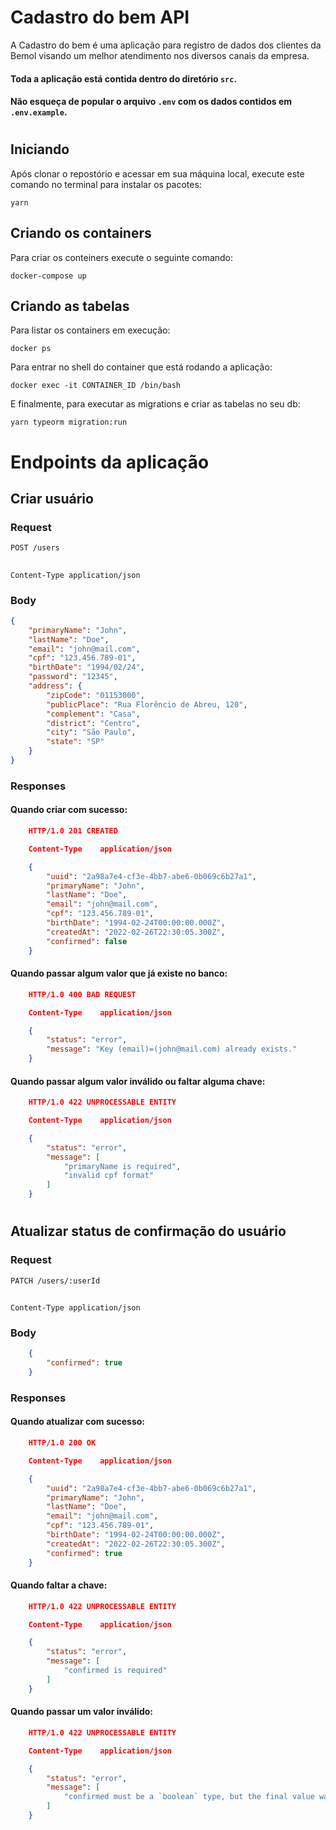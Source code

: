 # Cadastro do bem API
A Cadastro do bem é uma aplicação para registro de dados dos clientes da Bemol visando um melhor atendimento nos diversos canais da empresa.

#### Toda a aplicação está contida dentro do diretório `src`.
#### Não esqueça de popular o arquivo `.env` com os dados contidos em  `.env.example`.
# 
## Iniciando

Após clonar o repostório e acessar em sua máquina local, execute este comando no terminal para instalar os pacotes:

    yarn
## Criando os containers
Para criar os conteiners execute o seguinte comando:

    docker-compose up

## Criando as tabelas
Para listar os containers em execução:

    docker ps



Para entrar no shell do container que está rodando a aplicação:

    docker exec -it CONTAINER_ID /bin/bash

E finalmente, para executar as migrations e criar as tabelas no seu db:

    yarn typeorm migration:run


# Endpoints da aplicação

## Criar usuário

### Request

`POST /users`

##

`Content-Type application/json`


### Body

```json
{
	"primaryName": "John",
	"lastName": "Doe",
	"email": "john@mail.com",
	"cpf": "123.456.789-01",
	"birthDate": "1994/02/24",
	"password": "12345",
	"address": {
		"zipCode": "01153000",
		"publicPlace": "Rua Florêncio de Abreu, 120",
		"complement": "Casa",
		"district": "Centro",
		"city": "São Paulo",
		"state": "SP"
	}
}
```

### Responses
#### Quando criar com sucesso:

```json
    HTTP/1.0 201 CREATED

    Content-Type	application/json

    {
        "uuid": "2a98a7e4-cf3e-4bb7-abe6-0b069c6b27a1",
        "primaryName": "John",
        "lastName": "Doe",
        "email": "john@mail.com",
        "cpf": "123.456.789-01",
        "birthDate": "1994-02-24T00:00:00.000Z",
        "createdAt": "2022-02-26T22:30:05.300Z",
        "confirmed": false
    }
```
#### Quando passar algum valor que já existe no banco:

```json
    HTTP/1.0 400 BAD REQUEST

    Content-Type	application/json

    {
	    "status": "error",
	    "message": "Key (email)=(john@mail.com) already exists."
    }
```
#### Quando passar algum valor inválido ou faltar alguma chave:

```json
    HTTP/1.0 422 UNPROCESSABLE ENTITY

    Content-Type	application/json

    {
        "status": "error",
        "message": [
            "primaryName is required",
            "invalid cpf format"
        ]
    }
```
#
## Atualizar status de confirmação do usuário

### Request

`PATCH /users/:userId`

##

`Content-Type application/json`


### Body

```json
    {
        "confirmed": true
    }
```

### Responses
#### Quando atualizar com sucesso:

```json
    HTTP/1.0 200 OK

    Content-Type	application/json

    {
        "uuid": "2a98a7e4-cf3e-4bb7-abe6-0b069c6b27a1",
        "primaryName": "John",
        "lastName": "Doe",
        "email": "john@mail.com",
        "cpf": "123.456.789-01",
        "birthDate": "1994-02-24T00:00:00.000Z",
        "createdAt": "2022-02-26T22:30:05.300Z",
        "confirmed": true
    }
```
#### Quando faltar a chave:

```json
    HTTP/1.0 422 UNPROCESSABLE ENTITY

    Content-Type	application/json

    {
        "status": "error",
        "message": [
            "confirmed is required"
        ]
    }
```
#### Quando passar um valor inválido:

```json
    HTTP/1.0 422 UNPROCESSABLE ENTITY

    Content-Type	application/json

    {
        "status": "error",
        "message": [
            "confirmed must be a `boolean` type, but the final value was: `\"teste\"`."
        ]
    }
```
#


